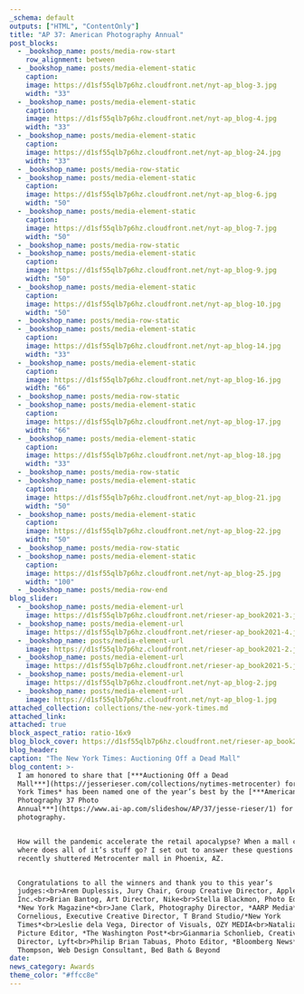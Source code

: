 ```yaml
---
_schema: default
outputs: ["HTML", "ContentOnly"]
title: "AP 37: American Photography Annual"
post_blocks:
  - _bookshop_name: posts/media-row-start
    row_alignment: between
  - _bookshop_name: posts/media-element-static
    caption:
    image: https://d1sf55qlb7p6hz.cloudfront.net/nyt-ap_blog-3.jpg
    width: "33"
  - _bookshop_name: posts/media-element-static
    caption:
    image: https://d1sf55qlb7p6hz.cloudfront.net/nyt-ap_blog-4.jpg
    width: "33"
  - _bookshop_name: posts/media-element-static
    caption:
    image: https://d1sf55qlb7p6hz.cloudfront.net/nyt-ap_blog-24.jpg
    width: "33"
  - _bookshop_name: posts/media-row-static
  - _bookshop_name: posts/media-element-static
    caption:
    image: https://d1sf55qlb7p6hz.cloudfront.net/nyt-ap_blog-6.jpg
    width: "50"
  - _bookshop_name: posts/media-element-static
    caption:
    image: https://d1sf55qlb7p6hz.cloudfront.net/nyt-ap_blog-7.jpg
    width: "50"
  - _bookshop_name: posts/media-row-static
  - _bookshop_name: posts/media-element-static
    caption:
    image: https://d1sf55qlb7p6hz.cloudfront.net/nyt-ap_blog-9.jpg
    width: "50"
  - _bookshop_name: posts/media-element-static
    caption:
    image: https://d1sf55qlb7p6hz.cloudfront.net/nyt-ap_blog-10.jpg
    width: "50"
  - _bookshop_name: posts/media-row-static
  - _bookshop_name: posts/media-element-static
    caption:
    image: https://d1sf55qlb7p6hz.cloudfront.net/nyt-ap_blog-14.jpg
    width: "33"
  - _bookshop_name: posts/media-element-static
    caption:
    image: https://d1sf55qlb7p6hz.cloudfront.net/nyt-ap_blog-16.jpg
    width: "66"
  - _bookshop_name: posts/media-row-static
  - _bookshop_name: posts/media-element-static
    caption:
    image: https://d1sf55qlb7p6hz.cloudfront.net/nyt-ap_blog-17.jpg
    width: "66"
  - _bookshop_name: posts/media-element-static
    caption:
    image: https://d1sf55qlb7p6hz.cloudfront.net/nyt-ap_blog-18.jpg
    width: "33"
  - _bookshop_name: posts/media-row-static
  - _bookshop_name: posts/media-element-static
    caption:
    image: https://d1sf55qlb7p6hz.cloudfront.net/nyt-ap_blog-21.jpg
    width: "50"
  - _bookshop_name: posts/media-element-static
    caption:
    image: https://d1sf55qlb7p6hz.cloudfront.net/nyt-ap_blog-22.jpg
    width: "50"
  - _bookshop_name: posts/media-row-static
  - _bookshop_name: posts/media-element-static
    caption:
    image: https://d1sf55qlb7p6hz.cloudfront.net/nyt-ap_blog-25.jpg
    width: "100"
  - _bookshop_name: posts/media-row-end
blog_slider:
  - _bookshop_name: posts/media-element-url
    image: https://d1sf55qlb7p6hz.cloudfront.net/rieser-ap_book2021-3.jpg
  - _bookshop_name: posts/media-element-url
    image: https://d1sf55qlb7p6hz.cloudfront.net/rieser-ap_book2021-4.jpg
  - _bookshop_name: posts/media-element-url
    image: https://d1sf55qlb7p6hz.cloudfront.net/rieser-ap_book2021-2.jpg
  - _bookshop_name: posts/media-element-url
    image: https://d1sf55qlb7p6hz.cloudfront.net/rieser-ap_book2021-5.jpg
  - _bookshop_name: posts/media-element-url
    image: https://d1sf55qlb7p6hz.cloudfront.net/nyt-ap_blog-2.jpg
  - _bookshop_name: posts/media-element-url
    image: https://d1sf55qlb7p6hz.cloudfront.net/nyt-ap_blog-1.jpg
attached_collection: collections/the-new-york-times.md
attached_link:
attached: true
block_aspect_ratio: ratio-16x9
blog_block_cover: https://d1sf55qlb7p6hz.cloudfront.net/rieser-ap_book2021-1.jpg
blog_header:
caption: "The New York Times: Auctioning Off a Dead Mall"
blog_content: >-
  I am honored to share that [***Auctioning Off a Dead
  Mall***](https://jesserieser.com/collections/nytimes-metrocenter) for *The New
  York Times* has been named one of the year’s best by the [***American
  Photography 37 Photo
  Annual***](https://www.ai-ap.com/slideshow/AP/37/jesse-rieser/1) for editorial
  photography.


  How will the pandemic accelerate the retail apocalypse? When a mall closes,
  where does all of it’s stuff go? I set out to answer these questions at the
  recently shuttered Metrocenter mall in Phoenix, AZ.


  Congratulations to all the winners and thank you to this year’s
  judges:<br>Arem Duplessis, Jury Chair, Group Creative Director, Apple
  Inc.<br>Brian Bantog, Art Director, Nike<br>Stella Blackmon, Photo Editor,
  *New York Magazine*<br>Jane Clark, Photography Director, *AARP Media*<br>Vida
  Cornelious, Executive Creative Director, T Brand Studio/*New York
  Times*<br>Leslie dela Vega, Director of Visuals, OZY MEDIA<br>Natalia Jiménez,
  Picture Editor, *The Washington Post*<br>Gianmaria Schonlieb, Creative
  Director, Lyft<br>Philip Brian Tabuas, Photo Editor, *Bloomberg News*<br>Ronda
  Thompson, Web Design Consultant, Bed Bath & Beyond
date:
news_category: Awards
theme_color: "#ffcc8e"
---
```

